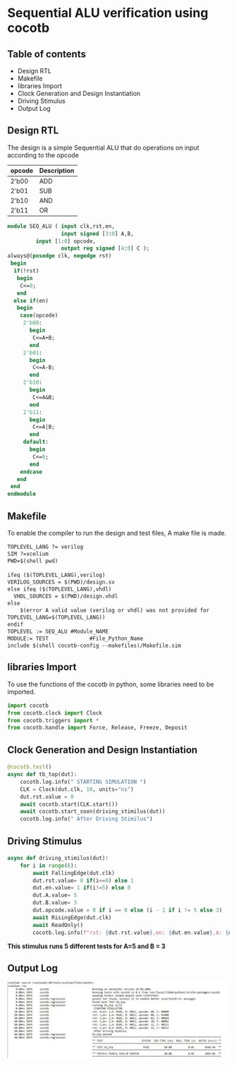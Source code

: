 # Sequential ALU verification using cocotb
## Table of contents
- Design RTL
- Makefile
- libraries Import
- Clock Generation and Design Instantiation
- Driving Stimulus
- Output Log
## Design RTL
The design is a simple Sequential ALU that do operations on input according to the opcode

| opcode          | Description  |
|-----------------|--------------|
| 2'b00    |     ADD     |
| 2'b01   | SUB         |       
| 2'b10       | AND    | 
| 2'b11       | OR    |     

``` sv
module SEQ_ALU ( input clk,rst,en,
                 input signed [3:0] A,B,
		 input [1:0] opcode,
                 output reg signed [4:0] C );
always@(posedge clk, negedge rst)
 begin
  if(!rst)
   begin
    C<=0;
   end
  else if(en)
   begin
    case(opcode)
     2'b00:
       begin
      	C<=A+B;
       end
     2'b01:
       begin
      	C<=A-B;     
       end
     2'b10:
       begin
      	C<=A&B;      
       end
     2'b11:
       begin
      	C<=A|B;      
       end
     default:
       begin
      	C<=0;      
       end
    endcase
   end
 end 
endmodule
```
## Makefile
To enable the compiler to run the design and test files, A make file is made.
``` mak
TOPLEVEL_LANG ?= verilog
SIM ?=xcelium 
PWD=$(shell pwd)

ifeq ($(TOPLEVEL_LANG),verilog)
VERILOG_SOURCES = $(PWD)/design.sv
else ifeq ($(TOPLEVEL_LANG),vhdl)
  VHDL_SOURCES = $(PWD)/design.vhdl
else
	$(error A valid value (verilog or vhdl) was not provided for TOPLEVEL_LANG=$(TOPLEVEL_LANG))
endif
TOPLEVEL := SEQ_ALU #Module_NAME
MODULE:= TEST             #File_Python_Name
include $(shell cocotb-config --makefiles)/Makefile.sim
```
## libraries Import
To use the functions of the cocotb in python, some libraries need to be imported.
``` python
import cocotb
from cocotb.clock import Clock
from cocotb.triggers import *
from cocotb.handle import Force, Release, Freeze, Deposit
```
## Clock Generation and Design Instantiation
``` python
@cocotb.test()
async def tb_top(dut):
    cocotb.log.info(" STARTING SIMULATION ")
    CLK = Clock(dut.clk, 10, units="ns")
    dut.rst.value = 0 
    await cocotb.start(CLK.start())
    await cocotb.start_soon(driving_stimilus(dut))
    cocotb.log.info(" After Driving Stimilus")
```
## Driving Stimulus
``` python
async def driving_stimilus(dut):
    for i in range(6):
        await FallingEdge(dut.clk)
        dut.rst.value= 0 if(i==0) else 1
        dut.en.value= 1 if(i!=5) else 0
        dut.A.value= 5 
        dut.B.value= 3
        dut.opcode.value = 0 if i == 0 else (i - 1 if i != 5 else 3)
        await RisingEdge(dut.clk)
        await ReadOnly()
        cocotb.log.info(f"rst: {dut.rst.value},en: {dut.en.value},A: {dut.A.value}, B: {dut.B.value}, opcode: {dut.opcode.value}, C: {dut.C.value}")
```
**This stimulus runs 5 different tests for A=5 and B = 3**
## Output Log
![alt text](success.JPG)
